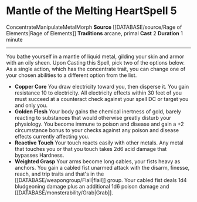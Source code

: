 ﻿---
actions: '[two-actions]'
duration: 1 minute
element: Metal
heighten_level: '5'
id: '1373'
level: '5'
name: Mantle of the Melting Heart
rarity: Common
source: '[[DATABASE/source/Rage of Elements|Rage of Elements]]'
tradition:
- Arcane
- Primal
trait:
- '[[DATABASE/trait/Concentrate|Concentrate]]'
- '[[DATABASE/trait/Manipulate|Manipulate]]'
- '[[DATABASE/trait/Metal|Metal]]'
- '[[DATABASE/trait/Morph|Morph]]'
type: Spell

---
# Mantle of the Melting Heart<span class="item-type">Spell 5</span>

<span class="item-trait">Concentrate</span><span class="item-trait">Manipulate</span><span class="item-trait">Metal</span><span class="item-trait">Morph</span>
**Source** [[DATABASE/source/Rage of Elements|Rage of Elements]]
**Traditions** arcane, primal
**Cast** <span class="action-icon">2</span> 
**Duration** 1 minute

---
You bathe yourself in a mantle of liquid metal, gilding your skin and armor with an oily sheen. Upon Casting this Spell, pick two of the options below. As a single action, which has the concentrate trait, you can change one of your chosen abilities to a different option from the list.

* **Copper Core** You draw electricity toward you, then disperse it. You gain resistance 10 to electricity. All electricity effects within 30 feet of you must succeed at a counteract check against your spell DC or target you and only you.
* **Golden Flesh** Your body gains the chemical inertness of gold, barely reacting to substances that would otherwise greatly disturb your physiology. You become immune to poison and disease and gain a +2 circumstance bonus to your checks against any poison and disease effects currently affecting you.
* **Reactive Touch** Your touch reacts easily with other metals. Any metal that touches you or that you touch takes 2d6 acid damage that bypasses Hardness.
* **Weighted Grasp** Your arms become long cables, your fists heavy as anchors. You gain a cabled fist unarmed attack with the disarm, finesse, reach, and trip traits and that's in the [[DATABASE/weapongroup/Flail|flail]] group. Your cabled fist deals 1d4 bludgeoning damage plus an additional 1d6 poison damage and [[DATABASE/monsterability/Grab|Grab]].